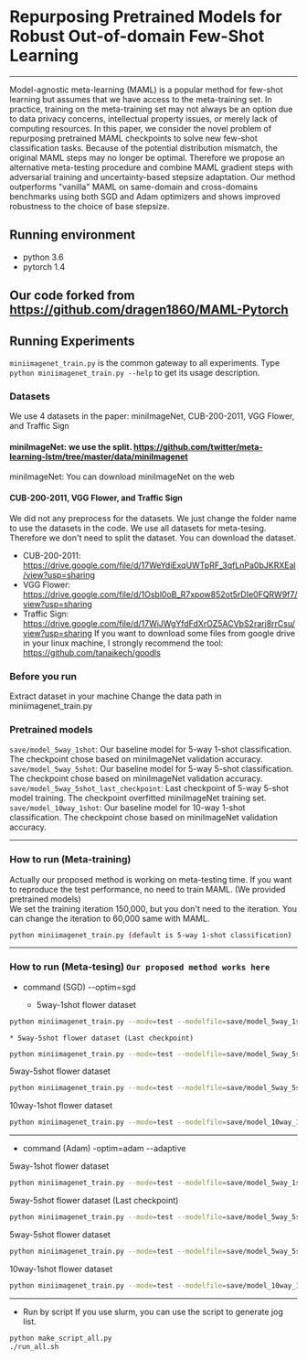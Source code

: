 # Repurposing Pretrained Models for Robust Out-of-domain Few-Shot Learning

-------------------------------------------------------------------------------------
Model-agnostic meta-learning (MAML) is a popular method for few-shot learning but assumes that we have access to the meta-training set. In practice, training on the meta-training set may not always be an option due to data privacy concerns, intellectual property issues, or merely lack of computing resources. In this paper, we consider the novel problem of repurposing pretrained MAML checkpoints to solve new few-shot classification tasks. Because of the potential distribution mismatch, the original MAML steps may no longer be optimal. Therefore we propose an alternative meta-testing procedure and combine MAML gradient steps with adversarial training and uncertainty-based stepsize adaptation. Our method outperforms "vanilla" MAML on same-domain and cross-domains benchmarks using both SGD and Adam optimizers and shows improved robustness to the choice of base stepsize.

## Running environment
* python 3.6
* pytorch 1.4
		
## Our code forked from https://github.com/dragen1860/MAML-Pytorch

## Running Experiments 
`miniimagenet_train.py` is the common gateway to all experiments. Type `python miniimagenet_train.py --help` to get its usage description.

### Datasets
We use 4 datasets in the paper: miniImageNet, CUB-200-2011, VGG Flower, and Traffic Sign
#### miniImageNet: we use the split. https://github.com/twitter/meta-learning-lstm/tree/master/data/miniImagenet	
miniImageNet: You can download miniImageNet on the web
#### CUB-200-2011, VGG Flower, and Traffic Sign
We did not any preprocess for the datasets.
We just change the folder name to use the datasets in the code.
We use all datasets for meta-tesing. Therefore we don't need to split the dataset.
You can download the dataset.
* CUB-200-2011: https://drive.google.com/file/d/17WeYdiExqUWTpRF_3qfLnPa0bJKRXEal/view?usp=sharing
* VGG Flower: https://drive.google.com/file/d/1Osbl0oB_R7xpow852ot5rDIe0FQRW9f7/view?usp=sharing
* Traffic Sign: https://drive.google.com/file/d/17WiJWgYfdFdXrOZ5ACVbS2rarj8rrCsu/view?usp=sharing
If you want to download some files from google drive in your linux machine, I strongly recommend the tool: https://github.com/tanaikech/goodls
	
### Before you run
Extract dataset in your machine
Change the data path in miniimagenet_train.py
		
### Pretrained models
`save/model_5way_1shot`: Our baseline model for 5-way 1-shot classification. The checkpoint chose based on miniImageNet validation accuracy.
`save/model_5way_5shot`: Our baseline model for 5-way 5-shot classification. The checkpoint chose based on miniImageNet validation accuracy.
`save/model_5way_5shot_last_checkpoint`: Last checkpoint of 5-way 5-shot model training. The checkpoint overfitted miniImageNet training set.
`save/model_10way_1shot`: Our baseline model for 10-way 1-shot classification. The checkpoint chose based on miniImageNet validation accuracy.

-------------------------------------------------------------------------------------

### How to run (Meta-training)
Actually our proposed method is working on meta-testing time.
If you want to reproduce the test performance, no need to train MAML. (We provided pretrained models)		
We set the training iteration 150,000, but you don't need to the iteration. You can change the iteration to 60,000 same with MAML.
```bash
python miniimagenet_train.py (default is 5-way 1-shot classification)
```

-------------------------------------------------------------------------------------

### How to run (Meta-tesing) `Our proposed method works here`
* command (SGD) --optim=sgd

	* 5way-1shot flower dataset
```bash
python miniimagenet_train.py --mode=test --modelfile=save/model_5way_1shot.pth --update_lr=0.01 --optim=sgd --k_spt=1 --n_way=5 --domain=flower --ad_train_org --enaug
```
	* 5way-5shot flower dataset (Last checkpoint)
```bash
python miniimagenet_train.py --mode=test --modelfile=save/model_5way_5shot_last_checkpoint.pth --update_lr=0.01 --optim=sgd --k_spt=5 --n_way=5 --domain=flower --ad_train_org --enaug
```

5way-5shot flower dataset
```bash
python miniimagenet_train.py --mode=test --modelfile=save/model_5way_5shot.pth --update_lr=0.01 --optim=sgd --k_spt=5 --n_way=5 --domain=flower --ad_train_org --enaug
```

10way-1shot flower dataset
```bash
python miniimagenet_train.py --mode=test --modelfile=save/model_10way_1shot.pth --update_lr=0.01 --optim=sgd --k_spt=1 --n_way=10 --domain=flower --ad_train_org --enaug
```

-------------------------------------------------------------------------------------

* command (Adam) -optim=adam --adaptive

5way-1shot flower dataset
```bash
python miniimagenet_train.py --mode=test --modelfile=save/model_5way_1shot.pth --update_lr=0.01 --optim=adam --k_spt=1 --n_way=5 --domain=flower --ad_train_org --enaug --adaptive
```
5way-5shot flower dataset (Last checkpoint)
```bash
python miniimagenet_train.py --mode=test --modelfile=save/model_5way_5shot_last_checkpoint.pth --update_lr=0.01 --optim=adam --k_spt=5 --n_way=5 --domain=flower --ad_train_org --enaug --adaptive
```

5way-5shot flower dataset
```bash
python miniimagenet_train.py --mode=test --modelfile=save/model_5way_5shot.pth --update_lr=0.01 --optim=adam --k_spt=5 --n_way=5 --domain=flower --ad_train_org --enaug --adaptive
```

10way-1shot flower dataset
```bash
python miniimagenet_train.py --mode=test --modelfile=save/model_10way_1shot.pth --update_lr=0.01 --optim=adam --k_spt=1 --n_way=10 --domain=flower --ad_train_org --enaug --adaptive
```

-------------------------------------------------------------------------------------

* Run by script
If you use slurm, you can use the script to generate jog list.
```bash
python make_script_all.py
./run_all.sh
```

